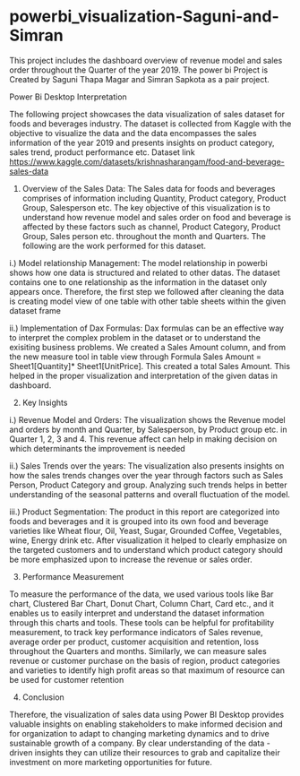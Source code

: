 # powerbi_visualization-Saguni-and-Simran
This project includes the dashboard overview of revenue model and sales order throughout the Quarter of the year 2019. The power bi Project is Created by Saguni Thapa Magar and Simran Sapkota as a pair project.

Power Bi Desktop Interpretation

The following project showcases the data visualization of sales dataset for foods and beverages industry. The dataset is collected from Kaggle with the objective to visualize the data and the data encompasses the sales information of the year 2019 and presents insights on product category, sales trend, product performance etc. Dataset link https://www.kaggle.com/datasets/krishnasharangam/food-and-beverage-sales-data

1.	Overview of the Sales Data:
The Sales data for foods and beverages comprises of information including Quantity, Product category, Product Group, Salesperson etc. The key objective of this visualization is to understand how revenue model and sales order on food and beverage is affected by these factors such as channel, Product Category, Product Group, Sales person etc. throughout the month and Quarters. The following are the work performed for this dataset.

i.) Model relationship Management: The model relationship in powerbi shows how one data is structured and related to other datas. The dataset contains one to one relationship as the information in the dataset only appears once. Therefore, the first step we followed after cleaning the data is creating model view of one table with other table sheets within the given dataset frame

ii.) Implementation of Dax Formulas: Dax formulas can be an effective way to interpret the complex problem in the dataset or to understand the exisiting business problems. We created a Sales Amount column, and from the new measure tool in table view through Formula Sales Amount = Sheet1[Quantity]* Sheet1[UnitPrice]. This created a total Sales Amount. This helped in the proper visualization and interpretation of the given datas in dashboard. 

2.	Key Insights

i.)	Revenue Model and Orders: The visualization shows the Revenue model and orders by month and Quarter, by Salesperson, by Product group etc. in Quarter 1, 2, 3 and 4. This revenue affect can help in making decision on which determinants the improvement is needed

ii.)	Sales Trends over the years: The visualization also presents insights on how the sales trends changes over the year through factors such as Sales Person, Product Category and group. Analyzing such trends helps in better understanding of the seasonal patterns and overall fluctuation of the model.

iii.)	Product Segmentation: The product in this report are categorized into foods and beverages and it is grouped into its own food and beverage varieties like Wheat flour, Oil, Yeast, Sugar, Grounded Coffee, Vegetables, wine, Energy drink etc. After visualization it helped to clearly emphasize on the targeted customers and to understand which product category should be more emphasized upon to increase the revenue or sales order.

3.	Performance Measurement

To measure the performance of the data, we used various tools like Bar chart, Clustered Bar Chart, Donut Chart, Column Chart, Card etc., and it enables us to easily interpret and understand the dataset information through this charts and tools. These tools can be helpful for profitability measurement, to track key performance indicators of Sales revenue, average order per product, customer acquisition and retention, loss throughout the Quarters and months. Similarly, we can measure sales revenue or customer purchase on the basis of region, product categories and varieties to identify high profit areas so that maximum of resource can be used for customer retention 

4.	Conclusion

Therefore, the visualization of sales data using Power BI Desktop provides valuable insights on enabling stakeholders to make informed decision and for organization to adapt to changing marketing dynamics and to drive sustainable growth of a company. By clear understanding of the data - driven insights they can utilize their resources to grab and capitalize their investment on more marketing opportunities for future.
